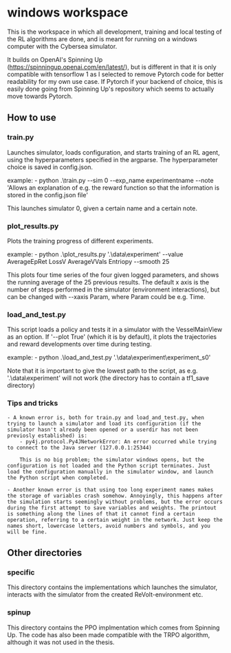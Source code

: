 # windows workspace
This is the workspace in which all development, training and local testing of the RL algorithms are done, and is meant for running on a windows computer with the Cybersea simulator.

It builds on OpenAI's Spinning Up (https://spinningup.openai.com/en/latest/), but is different in that it is only compatible with tensorflow 1 as I selected to remove Pytorch code for better readability for my own use case. If Pytorch if your backend of choice, this is easily done going from Spinning Up's repository which seems to actually move towards Pytorch.

## How to use

### train.py
Launches simulator, loads configuration, and starts training of an RL agent, using the hyperparameters specified in the argparse. The hyperparameter choice is saved in config.json.

example:
    - python .\train.py --sim 0 --exp_name experimentname --note 'Allows an explanation of e.g. the reward function so that the information is stored in the config.json file'

This launches simulator 0, given a certain name and a certain note.

### plot_results.py
Plots the training progress of different experiments. 

example:
    - python .\plot_results.py '.\data\experiment\' --value AverageEpRet LossV AverageVVals Entriopy --smooth 25

This plots four time series of the four given logged parameters, and shows the running average of the 25 previous results. The default x axis is the number of steps performed in the simulator (environment interactions), but can be changed with --xaxis Param, where Param could be e.g. Time.


### load_and_test.py
This script loads a policy and tests it in a simulator with the VesselMainView as an option. If '--plot True' (which it is by default), it plots the trajectories and reward developments over time during testing. 

example:
    - python .\load_and_test.py '.\data\experiment\experiment_s0'

Note that it is important to give the lowest path to the script, as e.g. '.\data\experiment\' will not work (the directory has to contain a tf1_save directory)


### Tips and tricks
    - A known error is, both for train.py and load_and_test.py, when trying to launch a simulator and load its configuration (if the simulator hasn't already been opened or a userdir has not been previosly established) is: 
        - py4j.protocol.Py4JNetworkError: An error occurred while trying to connect to the Java server (127.0.0.1:25344)

        This is no big problem; the simulator windows opens, but the configuration is not loaded and the Python script terminates. Just load the configuration manually in the simulator window, and launch the Python script when completed. 

    - Another known error is that using too long experiment names makes the storage of variables crash somehow. Annoyingly, this happens after the simulation starts seemingly without problems, but the error occurs during the first attempt to save variables and weights. The printout is something along the lines of that it cannot find a certain operation, referring to a certain weight in the network. Just keep the names short, lowercase letters, avoid numbers and symbols, and you will be fine.


## Other directories

### specific
This directory contains the implementations which launches the simulator, interacts with the simulator from the created ReVolt-environment etc.

### spinup
This directory contains the PPO implmentation which comes from Spinning Up. The code has also been made compatible with the TRPO algorithm, although it was not used in the thesis.
